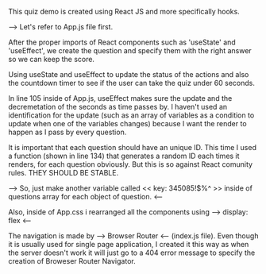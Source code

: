 This quiz demo is created using React JS and more specifically hooks.

--> Let's refer to App.js file first. 

After the proper imports of React components such as 'useState' and 'useEffect', we create the question and specify them with the right answer so we can keep the score.

Using useState and useEffect to update the status of the actions and also the countdown timer to see if the user can take the quiz under 60 seconds. 

In line 105 inside of App.js, useEffect makes sure the update and the decremetation of the seconds as time passes by. I haven't used an identification for the update (such as an array of variables as a condition to update when one of the variables changes) because I want the render to happen as I pass by every question. 

It is important that each question should have an unique ID. This time I used a function (shown in line 134) that generates a random ID each times it renders, for each question obviously. But this is so against React comunity rules. THEY SHOULD BE STABLE. 

-->  So, just make another variable called << key: 345085!$%^ >> inside of questions array for each object of question. <--

Also, inside of App.css i rearranged all the components using -->  display: flex  <--

The navigation is made by --> Browser Router <-- (index.js file). Even though it is usually used for single page application, I created it this way as when the server doesn't work it will just go to a 404 error message to specify the creation of Broweser Router Navigator.
